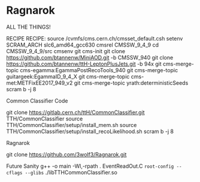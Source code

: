 # Ragnarok
ALL THE THINGS!

RECIPE
RECIPE:
source /cvmfs/cms.cern.ch/cmsset_default.csh
setenv SCRAM_ARCH slc6_amd64_gcc630
cmsrel CMSSW_9_4_9
cd CMSSW_9_4_9/src
cmsenv
git cms-init
git clone https://github.com/btannenw/MiniAOD.git -b CMSSW_940
git clone https://github.com/btannenw/ttH-LeptonPlusJets.git -b 94x
git cms-merge-topic cms-egamma:EgammaPostRecoTools_940
git cms-merge-topic guitargeek:EgammaID_9_4_X
git cms-merge-topic cms-met:METFixEE2017_949_v2
git cms-merge-topic yrath:deterministicSeeds
scram b -j 8

Common Classifier Code

git clone https://gitlab.cern.ch/ttH/CommonClassifier.git TTH/CommonClassifier
source TTH/CommonClassifier/setup/install_mem.sh
source TTH/CommonClassifier/setup/install_recoLikelihood.sh
scram b -j 8

Ragnarok

git clone https://github.com/3wolf3/Ragnarok.git





Future Sanity
g++ -o main -Wl,-rpath . EventReadOut.C `root-config --cflags --glibs`  ./libTTHCommonClassifier.so
